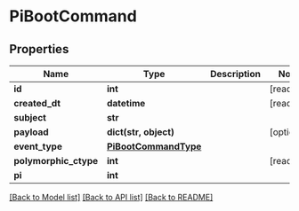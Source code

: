 # PiBootCommand


## Properties
Name | Type | Description | Notes
------------ | ------------- | ------------- | -------------
**id** | **int** |  | [readonly] 
**created_dt** | **datetime** |  | [readonly] 
**subject** | **str** |  | 
**payload** | **dict(str, object)** |  | [optional] 
**event_type** | [**PiBootCommandType**](PiBootCommandType.md) |  | 
**polymorphic_ctype** | **int** |  | [readonly] 
**pi** | **int** |  | 

[[Back to Model list]](../README.md#documentation-for-models) [[Back to API list]](../README.md#documentation-for-api-endpoints) [[Back to README]](../README.md)


